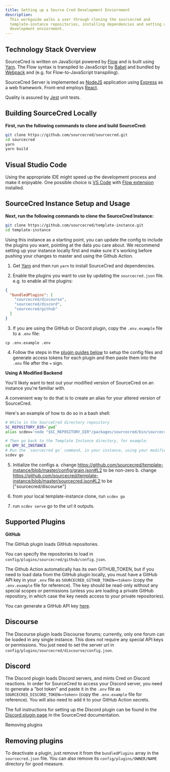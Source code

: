 ```yaml
---
title: Setting up a Source Cred Development Enviornment
description:
  This workguide walks a user through cloning the sourcecred and
  template-instance repositories, installing dependencies and setting up the
  development enviornment.
---
```


## Technology Stack Overview

SourceCred is written on JavaScript powered by [Flow](https://flow.org/) and is
built using [Yarn](https://yarnpkg.com/). The Flow syntax is transpiled to
JavaScript by [Babel](https://babeljs.io/) and bundled by
[Webpack](https://webpack.js.org/concepts/) and (e.g. for Flow-to-JavaScript
transpiling).

SourceCred Server is implemented as [NodeJS](https://nodejs.org/en/about/)
application using [Express](https://expressjs.com/) as a web framework.
Front-end employs [React](https://reactjs.org/).

Quality is assured by [Jest](https://jestjs.io/) unit tests.

## Building SourceCred Locally

**First, run the following commands to clone and build SourceCred:**

```sh
git clone https://github.com/sourcecred/sourcecred.git
cd sourcecred
yarn
yarn build
```

## Visual Studio Code

Using the appropriate IDE might speed up the development process and make it
enjoyable. One possible choice is [VS Code](https://code.visualstudio.com/) with
[Flow extension](https://marketplace.visualstudio.com/items?itemName=flowtype.flow-for-vscode)
installed.

## SourceCred Instance Setup and Usage

**Next, run the following commands to clone the SourceCred Instance:**

```sh
git clone https://github.com/sourcecred/template-instance.git
cd template-instance
```

Using this instance as a starting point, you can update the config to include
the plugins you want, pointing at the data you care about. We recommend setting
up your instance locally first and make sure it's working before pushing your
changes to master and using the Github Action.

1. Get [Yarn] and then run `yarn` to install SourceCred and dependencies.

2. Enable the plugins you want to use by updating the `sourcecred.json` file.
   e.g. to enable all the plugins:

```json
{
  "bundledPlugins": [
    "sourcecred/discourse",
    "sourcecred/discord",
    "sourcecred/github"
  ]
}
```

3. If you are using the GitHub or Discord plugin, copy the `.env.example` file
   to a `.env` file:

```shell script
cp .env.example .env
```

4. Follow the steps in the [plugin guides below](#supported-plugins) to setup
   the config files and generate access tokens for each plugin and then paste
   them into the `.env` file after the `=` sign.

**Using A Modified Backend**

You'll likely want to test out your modified version of SourceCred on an
instance you're familiar with.

A convenient way to do that is to create an alias for your altered version of
SourceCred.

Here's an example of how to do so in a bash shell:

```sh
# While in the SourceCred directory repository
SC_REPOSITORY_DIR=`pwd`
alias scdev='node "$SC_REPOSITORY_DIR"/packages/sourcecred/bin/sourcecred.js'

# Then go back to the Template Instance directory, for example:
cd $MY_SC_INSTANCE
# Run the `sourcecred go` command, in your instance, using your modified code.
scdev go
```

5. Initialize the configs a. change
   https://github.com/sourcecred/template-instance/blob/master/config/grain.json#L2
   to be non-zero b. change
   https://github.com/sourcecred/template-instance/blob/master/sourcecred.json#L2
   to be ["sourcecred/discourse"]

6. from your local template-instance clone, run `scdev go`
7. run `scdev serve` go to the url it outputs.

## Supported Plugins

**GitHub**

The GitHub plugin loads GitHub repositories.

You can specify the repositories to load in
`config/plugins/sourcecred/github/config.json`.

The Github Action automatically has its own GITHUB_TOKEN, but if you need to
load data from the GitHub plugin locally, you must have a GitHub API key in your
`.env` file as `SOURCECRED_GITHUB_TOKEN=<token>` (copy the `.env.example` file
for reference). The key should be read-only without any special scopes or
permissions (unless you are loading a private GitHub repository, in which case
the key needs access to your private repositories).

You can generate a GitHub API key [here](https://github.com/settings/tokens).

## Discourse

The Discourse plugin loads Discourse forums; currently, only one forum can be
loaded in any single instance. This does not require any special API keys or
permissions. You just need to set the server url in
`config/plugins/sourcecred/discourse/config.json`.

## Discord

The Discord plugin loads Discord servers, and mints Cred on Discord reactions.
In order for SourceCred to access your Discord server, you need to generate a
"bot token" and paste it in the `.env` file as
`SOURCECRED_DISCORD_TOKEN=<token>` (copy the `.env.example` file for reference).
You will also need to add it to your GitHub Action secrets.

The full instructions for setting up the Discord plugin can be found in the
[Discord plugin page](https://sourcecred.io/docs/beta/plugins/discord/#configuration)
in the SourceCred documentation.

Removing plugins

## Removing plugins

To deactivate a plugin, just remove it from the `bundledPlugins` array in the
`sourcecred.json` file. You can also remove its `config/plugins/OWNER/NAME`
directory for good measure.

[yarn]: https://classic.yarnpkg.com/
